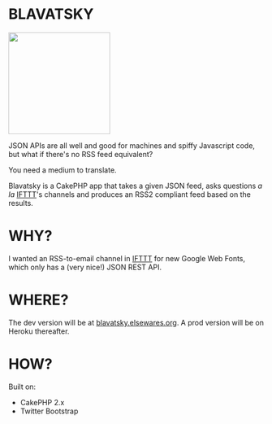 BLAVATSKY
=========
<img src="http://upload.wikimedia.org/wikipedia/commons/d/dc/Blavatsky.020.jpg" width="200" />

JSON APIs are all well and good for machines and spiffy Javascript code, but what if there's no RSS feed equivalent?

You need a medium to translate.

Blavatsky is a CakePHP app that takes a given JSON feed, asks questions _a la_ [IFTTT](http://ifttt.com)'s channels and produces an RSS2 compliant feed based on the results.

WHY?
====

I wanted an RSS-to-email channel in [IFTTT](http://ifttt.com) for new Google Web Fonts, which only has a (very nice!) JSON REST API.

WHERE?
======

The dev version will be at [blavatsky.elsewares.org](http://blavatsky.elsewares.org).  A prod version will be on Heroku thereafter.

HOW?
====
Built on:
* CakePHP 2.x
* Twitter Bootstrap
